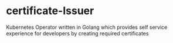 # certificate-Issuer
Kubernetes Operator written in Golang which provides self service experience for developers by creating required certificates
